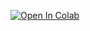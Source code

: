 [![Open In Colab](https://colab.research.google.com/assets/colab-badge.svg)](https://colab.research.google.com/github/girafe-ai/natural-language-processing/blob/f10c26a/week03_transformer_architecture/practice_03_transformer_architecture_implementation.ipynb)
